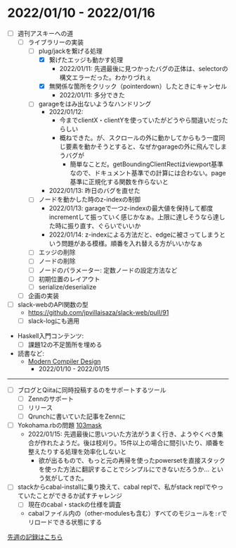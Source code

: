 # 2022/01/10 - 2022/01/16

- [ ] 週刊アスキーへの道
    - [ ] ライブラリーの実装
        - [ ] plug/jackを繋げる処理
            - [x] 繋げたエッジも動かす処理
                - 2022/01/11: 先週最後に見つかったバグの正体は、selectorの構文エラーだった。わかりづれぇ
            - [x] 無関係な箇所をクリック（pointerdown）したときにキャンセル
                - 2022/01/11: 多分できた
        - [ ] garageをはみ出ないようなハンドリング
            - 2022/01/12:
                - 今までclientX・clientYを使っていたがどうやら間違いだったらしい
                - 概ねできた。が、スクロールの外に動かしてからもう一度同じ要素を動かそうとすると、なぜかgarageの外に飛んでしまうバグが
                    - 簡単なことだ。getBoundingClientRectはviewport基準なので、ドキュメント基準での計算には合わない。page基準に正規化する関数を作らないと
            - 2022/01/13: 昨日のバグを直せた
        - [ ] ノードを動かした時のz-indexの制御
            - 2022/01/13: garageで一つz-indexの最大値を保持して都度incrementして振っていく感じかなぁ。上限に達しそうなら達した時に振り直す、ぐらいでいいか
            - 2022/01/14: z-indexによる方法だと、edgeに被さってしまうという問題がある模様。順番を入れ替える方がいいかなぁ
        - [ ] エッジの削除
        - [ ] ノードの削除
        - [ ] ノードのパラメーター: 定数ノードの設定方法など
        - [ ] 初期位置のレイアウト
        - [ ] serialize/deserialize
    - [ ] 企画の実装
- [ ] slack-webのAPI関数の型
    - <https://github.com/jpvillaisaza/slack-web/pull/91>
    - [ ] slack-logにも適用
- Haskell入門コンテンツ:
    - [ ] 課題12の不足箇所を埋める
- 読書など:
    - [Modern Compiler Design](https://www.springer.com/jp/book/9781461446989)
        - 2022/01/10 - 2022/01/15

------

- [ ] ブログとQiitaに同時投稿するのをサポートするツール
    - [ ] Zennのサポート
    - [ ] リリース
    - [ ] Qrunchに書いていた記事をZennに
- [ ] Yokohama.rbの問題 [103mask](http://nabetani.sakura.ne.jp/yokohamarb/103mask/)
    - 2022/01/15: 先週最後に思いついた方法がうまく行き、ようやくべき集合が作れたようだ。後は枝刈り。15件以上の場合に間引いたり、順番を整えたりする処理を効率化しないと
        - 欲が出るもので、もっと元の再帰を使ったpowersetを直接スタックを使った方法に翻訳することでシンプルにできないだろうか... という気がしてきた。
- [ ] stackからcabal-installに乗り換えて、cabal replで、私がstack replでやっていたことができるか試すチャレンジ
    - [ ] 現在のcabal・stackの仕様を調査
    - cabalファイル内の（other-modulesも含む）すべてのモジュールを`:r`でリロードできる状態にする

[先週の記録はこちら](https://github.com/igrep/daily-commits/blob/87d324590c6100febc419d8192b731b3bbc0a66d/yesterday.md)
